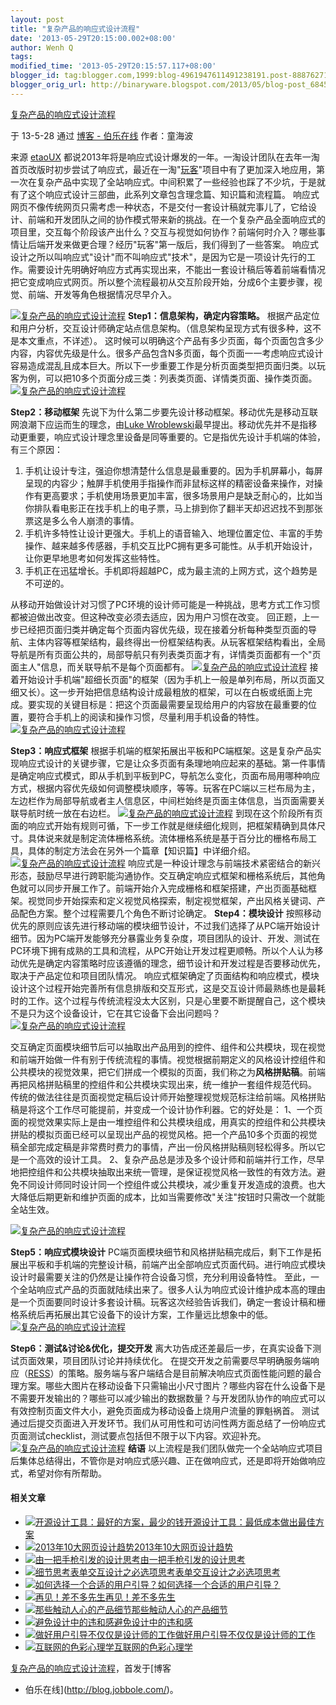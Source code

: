```yaml
---
layout: post
title: "复杂产品的响应式设计流程"
date: '2013-05-29T20:15:00.002+08:00'
author: Wenh Q
tags:
modified_time: '2013-05-29T20:15:57.117+08:00'
blogger_id: tag:blogger.com,1999:blog-4961947611491238191.post-8887627108654708430
blogger_orig_url: http://binaryware.blogspot.com/2013/05/blog-post_6845.html
---
```


[复杂产品的响应式设计流程](http://blog.jobbole.com/40343/?utm_source=rss&utm_medium=rss&utm_campaign=%25e5%25a4%258d%25e6%259d%2582%25e4%25ba%25a7%25e5%2593%2581%25e7%259a%2584%25e5%2593%258d%25e5%25ba%2594%25e5%25bc%258f%25e8%25ae%25be%25e8%25ae%25a1%25e6%25b5%2581%25e7%25a8%258b)

于 13-5-28 通过 [博客 - 伯乐在线](http://blog.jobbole.com/) 作者：童海波


来源 [etaoUX](http://ux.etao.com/posts/802)
都说2013年将是响应式设计爆发的一年。一淘设计团队在去年一淘首页改版时初步尝试了响应式，最近在一淘"[玩客](http://wanke.etao.com/ "玩客")"项目中有了更加深入地应用，第一次在复杂产品中实现了全站响应式。中间积累了一些经验也踩了不少坑，于是就有了这个响应式设计三部曲，此系列文章包含理念篇、知识篇和流程篇。
响应式网页不像传统网页只需考虑一种状态，不是交付一套设计稿就完事儿了，它给设计、前端和开发团队之间的协作模式带来新的挑战。在一个复杂产品全面响应式的项目里，交互每个阶段该产出什么？交互与视觉如何协作？前端何时介入？哪些事情让后端开发来做更合理？经历"玩客"第一版后，我们得到了一些答案。
响应式设计之所以叫响应式"设计"而不叫响应式"技术"，是因为它是一项设计先行的工作。需要设计先明确好响应方式再实现出来，不能出一套设计稿后等着前端看情况把它变成响应式网页。所以整个流程最初从交互阶段开始，分成6个主要步骤，视觉、前端、开发等角色根据情况尽早介入。

[![复杂产品的响应式设计流程](http://cdn2.jobbole.com/2013/05/d86bbb8cdc879cb6d31f23e424a3ea8d-1024x542.jpeg "复杂产品的响应式设计流程")](http://cdn2.jobbole.com/2013/05/d86bbb8cdc879cb6d31f23e424a3ea8d-1024x542.jpeg "复杂产品的响应式设计流程")
**Step1：信息架构，确定内容策略。**
根据产品定位和用户分析，交互设计师确定站点信息架构。（信息架构呈现方式有很多种，这不是本文重点，不详述）。
这时候可以明确这个产品有多少页面，每个页面包含多少内容，内容优先级是什么。很多产品包含N多页面，每个页面一一考虑响应式设计容易造成混乱且成本巨大。所以下一步重要工作是分析页面类型把页面归类。以玩客为例，可以把10多个页面分成三类：列表类页面、详情类页面、操作类页面。
[![复杂产品的响应式设计流程](http://cdn2.jobbole.com/2013/05/11df100cb3cb20c3fa7fa477f7459896.jpeg "复杂产品的响应式设计流程")](http://cdn2.jobbole.com/2013/05/11df100cb3cb20c3fa7fa477f7459896.jpeg "复杂产品的响应式设计流程")


**Step2：移动框架**
先说下为什么第二步要先设计移动框架。移动优先是移动互联网浪潮下应运而生的理念，由[Luke
Wroblewski](http://www.lukew.com/resources/mobile_first.asp)最早提出。移动优先并不是指移动更重要，响应式设计理念里设备是同等重要的。它是指优先设计手机端的体验，有三个原因：

1.  手机让设计专注，强迫你想清楚什么信息是最重要的。因为手机屏幕小，每屏呈现的内容少；触屏手机使用手指操作而非鼠标这样的精密设备来操作，对操作有更高要求；手机使用场景更加丰富，很多场景用户是缺乏耐心的，比如当你排队看电影正在找手机上的电子票，马上排到你了翻半天却迟迟找不到那张票这是多么令人崩溃的事情。
2.  手机许多特性让设计更强大。手机上的语音输入、地理位置定位、丰富的手势操作、越来越多传感器，手机交互比PC拥有更多可能性。从手机开始设计，让你更早地思考如何发挥这些特性。
3.  手机正在迅猛增长。手机即将超越PC，成为最主流的上网方式，这个趋势是不可逆的。

从移动开始做设计对习惯了PC环境的设计师可能是一种挑战，思考方式工作习惯都被迫做出改变。但这种改变必须去适应，因为用户习惯在改变。
回正题，上一步已经把页面归类并确定每个页面内容优先级，现在接着分析每种类型页面的导航、主体内容等框架结构，最终得出一份框架结构表。从玩客框架结构看出，全局导航是所有页面公共的，局部导航只有列表类页面才有，详情类页面都有一个"页面主人"信息，而关联导航不是每个页面都有。
[![复杂产品的响应式设计流程](http://cdn2.jobbole.com/2013/05/2f31a65f4178a6ab2980bf02df547925.jpeg "复杂产品的响应式设计流程")](http://cdn2.jobbole.com/2013/05/2f31a65f4178a6ab2980bf02df547925.jpeg "复杂产品的响应式设计流程")
接着开始设计手机端"超细长页面"的框架（因为手机上一般是单列布局，所以页面又细又长）。这一步开始把信息结构设计成最粗放的框架，可以在白板或纸面上完成。要实现的关键目标是：把这个页面最需要呈现给用户的内容放在最重要的位置，要符合手机上的阅读和操作习惯，尽量利用手机设备的特性。
[![复杂产品的响应式设计流程](http://cdn2.jobbole.com/2013/05/bc7ee617fa4bd386158f4d86a8f52383.jpeg "复杂产品的响应式设计流程")](http://cdn2.jobbole.com/2013/05/bc7ee617fa4bd386158f4d86a8f52383.jpeg "复杂产品的响应式设计流程")

**Step3：响应式框架**
根据手机端的框架拓展出平板和PC端框架。这是复杂产品实现响应式设计的关键步骤，它是让众多页面有条理地响应起来的基础。第一件事情是确定响应式模式，即从手机到平板到PC，导航怎么变化，页面布局用哪种响应方式，根据内容优先级如何调整模块顺序，等等。玩客在PC端以三栏布局为主，左边栏作为局部导航或者主人信息区，中间栏始终是页面主体信息，当页面需要关联导航时统一放在右边栏。
[![复杂产品的响应式设计流程](http://cdn2.jobbole.com/2013/05/413c5c413e40b7d04561dd1eef7d1504.jpeg "复杂产品的响应式设计流程")](http://cdn2.jobbole.com/2013/05/413c5c413e40b7d04561dd1eef7d1504.jpeg "复杂产品的响应式设计流程")
到现在这个阶段所有页面的响应式开始有规则可循，下一步工作就是继续细化规则，把框架精确到具体尺寸。具体说来就是制定流体栅格系统。流体栅格系统是基于百分比的栅格布局工具，具体的制定方法会在另外一个篇章【知识篇】中详细介绍。
[![复杂产品的响应式设计流程](http://cdn2.jobbole.com/2013/05/e7ffa47d451a98083642a7f256607cfe.jpeg "复杂产品的响应式设计流程")](http://cdn2.jobbole.com/2013/05/e7ffa47d451a98083642a7f256607cfe.jpeg "复杂产品的响应式设计流程")
响应式是一种设计理念与前端技术紧密结合的新兴形态，鼓励尽早进行跨职能沟通协作。交互确定响应式框架和栅格系统后，其他角色就可以同步开展工作了。前端开始介入完成栅格和框架搭建，产出页面基础框架。视觉同步开始探索和定义视觉风格探索，制定视觉框架，产出风格关键词、产品配色方案。整个过程需要几个角色不断讨论确定。
**Step4：模块设计**
按照移动优先的原则应该先进行移动端的模块细节设计，不过我们选择了从PC端开始设计细节。因为PC端开发能够充分暴露业务复杂度，项目团队的设计、开发、测试在PC环境下拥有成熟的工具和流程，从PC开始让开发过程更顺畅。所以个人认为移动优先是确定内容策略时应该遵循的理念，细节设计和开发过程是否要移动优先，取决于产品定位和项目团队情况。
响应式框架确定了页面结构和响应模式，模块设计这个过程开始完善所有信息排版和交互形式，这是交互设计师最熟练也是最耗时的工作。这个过程与传统流程没太大区别，只是心里要不断提醒自己，这个模块不是只为这个设备设计，它在其它设备下会出问题吗？
[![复杂产品的响应式设计流程](http://cdn2.jobbole.com/2013/05/a10fcbba6499a2c8e3799e49ed0eaf20.jpeg "复杂产品的响应式设计流程")](http://cdn2.jobbole.com/2013/05/a10fcbba6499a2c8e3799e49ed0eaf20.jpeg "复杂产品的响应式设计流程")

交互确定页面模块细节后可以抽取出产品用到的控件、组件和公共模块，现在视觉和前端开始做一件有别于传统流程的事情。视觉根据前期定义的风格设计控组件和公共模块的视觉效果，把它们拼成一个模拟的页面，我们称之为**风格拼贴稿**。前端再把风格拼贴稿里的控组件和公共模块实现出来，统一维护一套组件规范代码。
传统的做法往往是页面视觉定稿后设计师开始整理视觉规范标注给前端。风格拼贴稿是将这个工作尽可能提前，并变成一个设计协作利器。它的好处是：
1、一个页面的视觉效果实际上是由一堆控组件和公共模块组成，用真实的控组件和公共模块拼贴的模拟页面已经可以呈现出产品的视觉风格。把一个产品10多个页面的视觉稿全部完成定稿是非常费时费力的事情，产出一份风格拼贴稿则轻松得多。所以它是一个高效的设计工具。
2、复杂产品总是涉及多个设计师和前端并行工作，尽早地把控组件和公共模块抽取出来统一管理，是保证视觉风格一致性的有效方法。避免不同设计师同时设计同一个控组件或公共模块，减少重复开发造成的浪费。也大大降低后期更新和维护页面的成本，比如当需要修改"关注"按钮时只需改一个就能全站生效。

[![复杂产品的响应式设计流程](http://cdn2.jobbole.com/2013/05/3a996c462a604fbc4c5a5cae69913807.jpeg "复杂产品的响应式设计流程")](http://cdn2.jobbole.com/2013/05/3a996c462a604fbc4c5a5cae69913807.jpeg "复杂产品的响应式设计流程")

**Step5：响应式模块设计**
PC端页面模块细节和风格拼贴稿完成后，剩下工作是拓展出平板和手机端的完整设计稿，前端产出全部响应式页面代码。进行响应式模块设计时最需要关注的仍然是让操作符合设备习惯，充分利用设备特性。
至此，一个全站响应式产品的页面就陆续出来了。很多人认为响应式设计维护成本高的理由是一个页面要同时设计多套设计稿。玩客这次经验告诉我们，确定一套设计稿和栅格系统后再拓展出其它设备下的设计方案，工作量远比想象中的低。
[![复杂产品的响应式设计流程](http://cdn2.jobbole.com/2013/05/f260658e847a7844d0483e9ef60a372c.jpeg "复杂产品的响应式设计流程")](http://cdn2.jobbole.com/2013/05/f260658e847a7844d0483e9ef60a372c.jpeg "复杂产品的响应式设计流程")


**Step6：测试&讨论&优化，提交开发**
离大功告成还差最后一步，在真实设备下测试页面效果，项目团队讨论并持续优化。
在提交开发之前需要尽早明确服务端响应（[RESS](http://www.lukew.com/ff/entry.asp?1392)）的策略。服务端与客户端结合是目前解决响应式页面性能问题的最合理方案。哪些大图片在移动设备下只需输出小尺寸图片？哪些内容在什么设备下是不需要开发输出的？哪些可以减少输出的数据数量？与开发团队协作的响应式可以有效控制页面文件大小，避免页面成为移动设备上烧用户流量的罪魁祸首。
测试通过后提交页面进入开发环节。我们从可用性和可访问性两方面总结了一份响应式页面测试checklist，测试要点包括但不限于以下内容。欢迎补充。
[![复杂产品的响应式设计流程](http://cdn2.jobbole.com/2013/05/0ae973bc9416a0326da7b5b0b49fa7dc.jpeg "复杂产品的响应式设计流程")](http://cdn2.jobbole.com/2013/05/0ae973bc9416a0326da7b5b0b49fa7dc.jpeg "复杂产品的响应式设计流程")
**结语**
以上流程是我们团队做完一个全站响应式项目后集体总结得出，不管你是对响应式感兴趣、正在做响应式，还是即将开始做响应式，希望对你有所帮助。


#### 相关文章

-   [![开源设计工具：最好的方案，最少的钱](http://cdn2.jobbole.com/2012/04/Open-Source-design-tools-Best-Solution-with-Minimal-Cost01-150x150.jpg)](http://blog.jobbole.com/16596/)[开源设计工具：最低成本做出最佳方案](http://blog.jobbole.com/16596/)
-   [![2013年10大网页设计趋势](http://cdn2.jobbole.com/2013/01/97868144-520x346-150x150.jpg)](http://blog.jobbole.com/31881/)[2013年10大网页设计趋势](http://blog.jobbole.com/31881/)
-   [![由一把手枪引发的设计思考](http://cdn2.jobbole.com/2012/02/Why-You-Need-Domain-Knowledge2-150x150.jpg)](http://blog.jobbole.com/13418/)[由一把手枪引发的设计思考](http://blog.jobbole.com/13418/)
-   [![细节思考表单交互设计之必选项思考](http://cdn2.jobbole.com/2011/11/detail-think-form-interactive1-150x150.jpg)](http://blog.jobbole.com/5520/)[表单交互设计之必选项思考](http://blog.jobbole.com/5520/)
-   [![如何选择一个合适的用户引导？](http://cdn2.jobbole.com/2013/05/96dda144ad345982d311dcde0df431adcaef84e6-150x150.png)](http://blog.jobbole.com/39920/)[如何选择一个合适的用户引导？](http://blog.jobbole.com/39920/)
-   [![再见！差不多先生](http://cdn2.jobbole.com/2011/12/1-150x150.png)](http://blog.jobbole.com/9957/)[再见！差不多先生](http://blog.jobbole.com/9957/)
-   [![那些触动人心的产品细节](http://cdn2.jobbole.com/2013/05/product-touching-details-01-150x91.jpg)](http://blog.jobbole.com/39114/)[那些触动人心的产品细节](http://blog.jobbole.com/39114/)
-   [![避免设计中的违和感](http://cdn2.jobbole.com/2013/05/google-150x150.jpg)](http://blog.jobbole.com/40294/)[避免设计中的违和感](http://blog.jobbole.com/40294/)
-   [![做好用户引导不仅仅是设计师的工作](http://cdn2.jobbole.com/2013/05/9b74d5b37bdcc194e3311b39abbfc5fe-150x150.png)](http://blog.jobbole.com/40059/)[做好用户引导不仅仅是设计师的工作](http://blog.jobbole.com/40059/)
-   [![互联网的色彩心理学](http://cdn2.jobbole.com/2013/05/internet-color-psy-01-150x150.jpg)](http://blog.jobbole.com/39343/)[互联网的色彩心理学](http://blog.jobbole.com/39343/)

[复杂产品的响应式设计流程](http://blog.jobbole.com/40343/)，首发于[博客
- 伯乐在线](http://blog.jobbole.com/)。
